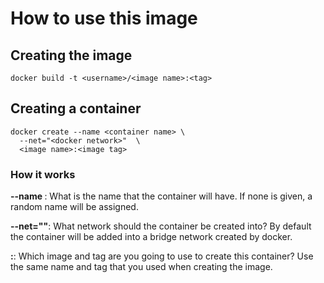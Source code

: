 # How to use this image

## Creating the image

```
docker build -t <username>/<image name>:<tag>
```

## Creating a container

```
docker create --name <container name> \
  --net="<docker network>"  \
  <image name>:<image tag>
```

### How it works

**--name <container name>**: What is the name that the container will have. If none is given, a random name will be assigned.

**--net="<docker network>"**: What network should the container be created into? By default the container will be added into a bridge network created by docker.

**<image name>:<image tag>**: Which image and tag are you going to use to create this container? Use the same name and tag that you used when creating the image.
